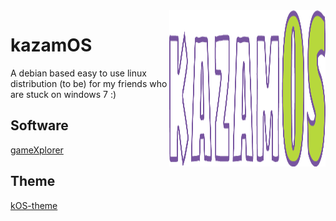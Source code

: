 <img src="images/kazamos.png" alt="kazamos-logo" align="right" width=250 height=250 />

# kazamOS
A debian based easy to use linux distribution (to be) for my friends who are stuck on windows 7 :)

## Software
[gameXplorer](https://github.com/Wolf-Pack-Clan/gameXplorer)

## Theme
[kOS-theme](https://github.com/Wolf-Pack-Clan/kOS-theme)

